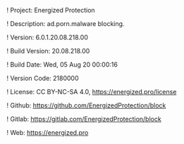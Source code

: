 ! Project: Energized Protection

! Description: ad.porn.malware blocking.

! Version: 6.0.1.20.08.218.00

! Build Version: 20.08.218.00

! Build Date: Wed, 05 Aug 20 00:00:16

! Version Code: 2180000

! License: CC BY-NC-SA 4.0, https://energized.pro/license

! Github: https://github.com/EnergizedProtection/block

! Gitlab: https://gitlab.com/EnergizedProtection/block


! Web: https://energized.pro
